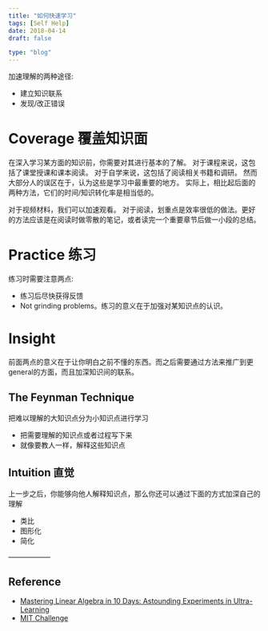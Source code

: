 ```yaml
---
title: "如何快速学习"
tags: [Self Help]
date: 2018-04-14
draft: false

type: "blog"
---
```


加速理解的两种途径:

- 建立知识联系
- 发现/改正错误

<!--more-->

# Coverage 覆盖知识面

在深入学习某方面的知识前，你需要对其进行基本的了解。
对于课程来说，这包括了课堂授课和课本阅读。
对于自学来说，这包括了阅读相关书籍和调研。
然而大部分人的误区在于，认为这些是学习中最重要的地方。
实际上，相比起后面的两种方法，它们的时间/知识转化率是相当低的。

对于视频材料，我们可以加速观看。
对于阅读，划重点是效率很低的做法。更好的方法应该是在阅读时做零散的笔记，或者读完一个重要章节后做一小段的总结。

# Practice 练习

练习时需要注意两点:

- 练习后尽快获得反馈
- Not grinding problems。练习的意义在于加强对某知识点的认识。

# Insight

前面两点的意义在于让你明白之前不懂的东西。而之后需要通过方法来推广到更general的方面，而且加深知识间的联系。

## The Feynman Technique

把难以理解的大知识点分为小知识点进行学习

- 把需要理解的知识点或者过程写下来
- 就像要教人一样，解释这些知识点

## Intuition 直觉

上一步之后，你能够向他人解释知识点，那么你还可以通过下面的方式加深自己的理解

- 类比
- 图形化
- 简化

——————

## Reference

- [Mastering Linear Algebra in 10 Days: Astounding Experiments in Ultra-Learning](http://calnewport.com/blog/2012/10/26/mastering-linear-algebra-in-10-days-astounding-experiments-in-ultra-learning/)
- [MIT Challenge](http://www.scotthyoung.com/blog/mit-challenge/)
